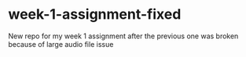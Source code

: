 # week-1-assignment-fixed
New repo for my week 1 assignment after the previous one was broken because of large audio file issue
